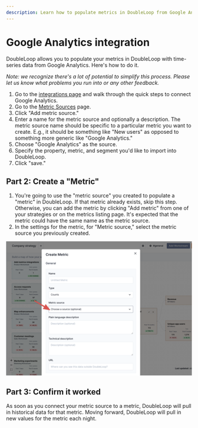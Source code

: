 ```yaml
---
description: Learn how to populate metrics in DoubleLoop from Google Analytics.
---
```


# Google Analytics integration

DoubleLoop allows you to populate your metrics in DoubleLoop with time-series data from Google Analytics. Here's how to do it.

_Note: we recognize there's a lot of potential to simplify this process. Please let us know what problems you run into or any other feedback._

1. Go to the [integrations page](https://app.doubleloop.app/settings/integrations) and walk through the quick steps to connect Google Analytics.
2. Go to the [Metric Sources](https://app.doubleloop.app/metric\_sources) page.
3. Click "Add metric source."
4. Enter a name for the metric source and optionally a description. The metric source name should be specific to a particular metric you want to create. E.g., it should be something like "New users" as opposed to something more generic like "Google Analytics."
5. Choose "Google Analytics" as the source.
6. Specify the property, metric, and segment you'd like to import into DoubleLoop.
7. Click "save."

## Part 2: **Create a "Metric"**

1. You're going to use the "metric source" you created to populate a "metric" in DoubleLoop. If that metric already exists, skip this step. Otherwise, you can add the metric by clicking "Add metric" from one of your strategies or on the metrics listing page. It's expected that the metric could have the same name as the metric source.
2. In the settings for the metric, for "Metric source," select the metric source you previously created.

![](<../.gitbook/assets/CleanShot 2022-03-07 at 14.52.00@2x.png>)

## Part 3: Confirm it worked

As soon as you connect your metric source to a metric, DoubleLoop will pull in historical data for that metric. Moving forward, DoubleLoop will pull in new values for the metric each night.
